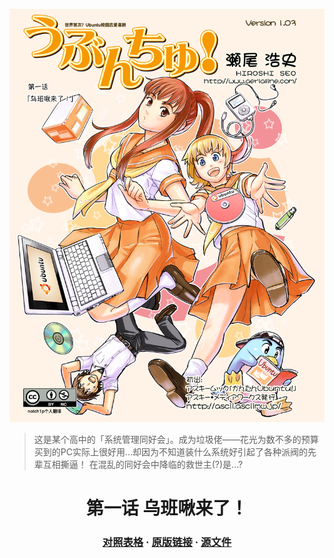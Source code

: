 

![ubunchu01_0001](./ubunchu01_0001.png)

> 这是某个高中的「系统管理同好会」。成为垃圾佬——花光为数不多的预算买到的PC实际上很好用...却因为不知道装什么系统好引起了各种派阀的先辈互相撕逼！ 在混乱的同好会中降临的救世主(?)是...?

<h1 align = 'center'>第一话	乌班啾来了！</h1>

<h3 align='center'><a href=./transcript.csv>对照表格</a>&nbsp;·&nbsp;<a href=http://www.aerialline.com/comics/ubunchu/episode01/>原版链接</a>&nbsp;·&nbsp;<a href=../../src/ch01/ubunchu01_source0001.psb>源文件</a></h3>